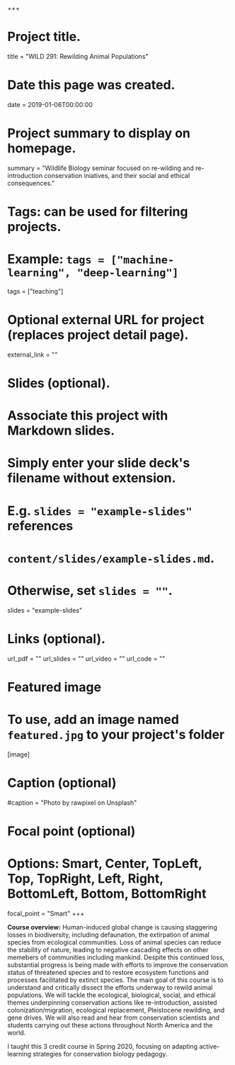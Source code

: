 +++
# Project title.
title = "WILD 291: Rewilding Animal Populations"

# Date this page was created.
date = 2019-01-06T00:00:00

# Project summary to display on homepage.
summary = "Wildlife Biology seminar focused on re-wilding and re-introduction conservation iniatives, and their social and ethical consequences."

# Tags: can be used for filtering projects.
# Example: `tags = ["machine-learning", "deep-learning"]`
tags = ["teaching"]

# Optional external URL for project (replaces project detail page).
external_link = ""

# Slides (optional).
#   Associate this project with Markdown slides.
#   Simply enter your slide deck's filename without extension.
#   E.g. `slides = "example-slides"` references
#   `content/slides/example-slides.md`.
#   Otherwise, set `slides = ""`.
slides = "example-slides"

# Links (optional).
url_pdf = ""
url_slides = ""
url_video = ""
url_code = ""


# Featured image
# To use, add an image named `featured.jpg` to your project's folder
[image]
  # Caption (optional)
  #caption = "Photo by rawpixel on Unsplash"

  # Focal point (optional)
  # Options: Smart, Center, TopLeft, Top, TopRight, Left, Right, BottomLeft, Bottom, BottomRight
  focal_point = "Smart"
+++

**Course overview:**
Human-induced global change is causing staggering losses in biodiversity, including defaunation, the extirpation of animal species from ecological communities. Loss of animal species can reduce the stability of nature, leading to negative cascading effects on other memebers of communities including mankind. Despite this continued loss, substantial progress is being made with efforts to improve the conservation status of threatened species and to restore ecosystem functions and processes facilitated by extinct species. The main goal of this course is to understand and critically dissect the efforts underway to rewild animal populations. We will tackle the ecological, biological, social, and ethical themes underpinning conservation actions like re-introduction, assisted colonization/migration, ecological replacement, Pleistocene rewilding, and gene drives. We will also read and hear from conservation scientists and students carrying out these actions throughout North America and the world.

I taught this 3 credit course in Spring 2020, focusing on adapting active-learning strategies for conservation biology pedagogy.
